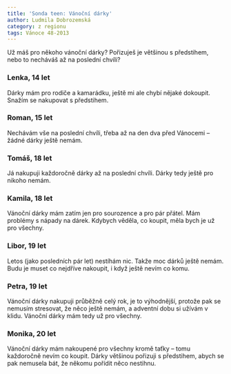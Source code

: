 ```yaml
---
title: 'Sonda teen: Vánoční dárky'
author: Ludmila Dobrozemská
category: z regionu
tags: Vánoce 48-2013
---
```


Už máš pro někoho vánoční dárky? Pořizuješ je většinou s předstihem, nebo to necháváš až na poslední chvíli?

### Lenka, 14 let
Dárky mám pro rodiče a kamarádku, ještě mi ale chybí nějaké dokoupit. Snažím se nakupovat s předstihem.

### Roman, 15 let
Nechávám vše na poslední chvíli, třeba až na den dva před Vánocemi – žádné dárky ještě nemám.

### Tomáš, 18 let
Já nakupuji každoročně dárky až na poslední chvíli. Dárky tedy ještě pro nikoho nemám.

### Kamila, 18 let
Vánoční dárky mám zatím jen pro sourozence a pro pár přátel. Mám problémy s nápady na dárek. Kdybych věděla, co koupit, měla bych je už pro všechny.

### Libor, 19 let
Letos (jako posledních pár let) nestíhám nic. Takže moc dárků ještě nemám. Budu je muset co nejdříve nakoupit, i když ještě nevím co komu.

### Petra, 19 let
Vánoční dárky nakupuji průběžně celý rok, je to výhodnější, protože pak se nemusím stresovat, že něco ještě nemám, a adventní dobu si užívám v klidu. Vánoční dárky mám tedy už pro všechny.

### Monika, 20 let
Vánoční dárky mám nakoupené pro všechny kromě taťky – tomu každoročně nevím co koupit. Dárky většinou pořizuji s předstihem, abych se pak nemusela bát, že někomu pořídit něco nestihnu.